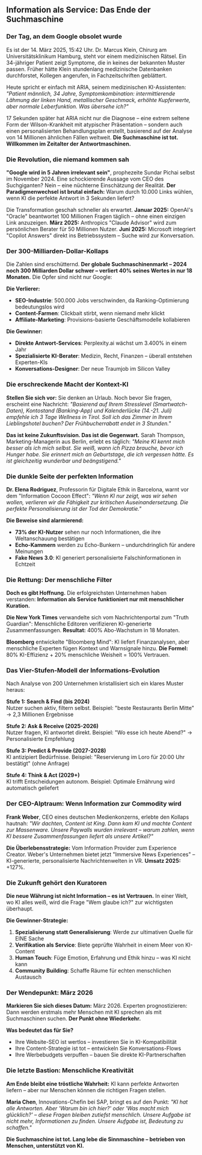 ## Information als Service: Das Ende der Suchmaschine

### Der Tag, an dem Google obsolet wurde

Es ist der 14. März 2025, 15:42 Uhr. Dr. Marcus Klein, Chirurg am Universitätsklinikum Hamburg, steht vor einem medizinischen Rätsel. Ein 34-jähriger Patient zeigt Symptome, die in keines der bekannten Muster passen. Früher hätte Klein stundenlang medizinische Datenbanken durchforstet, Kollegen angerufen, in Fachzeitschriften geblättert.

Heute spricht er einfach mit ARIA, seinem medizinischen KI-Assistenten: *"Patient männlich, 34 Jahre, Symptomkombination: intermittierende Lähmung der linken Hand, metallischer Geschmack, erhöhte Kupferwerte, aber normale Leberfunktion. Was übersehe ich?"*

17 Sekunden später hat ARIA nicht nur die Diagnose – eine extrem seltene Form der Wilson-Krankheit mit atypischer Präsentation – sondern auch einen personalisierten Behandlungsplan erstellt, basierend auf der Analyse von 14 Millionen ähnlichen Fällen weltweit. **Die Suchmaschine ist tot. Willkommen im Zeitalter der Antwortmaschinen.**

### Die Revolution, die niemand kommen sah

**"Google wird in 5 Jahren irrelevant sein"**, prophezeite Sundar Pichai selbst im November 2024. Eine schockierende Aussage vom CEO des Suchgiganten? Nein – eine nüchterne Einschätzung der Realität. **Der Paradigmenwechsel ist brutal einfach:** Warum durch 10.000 Links wühlen, wenn KI die perfekte Antwort in 3 Sekunden liefert?

Die Transformation geschah schneller als erwartet. **Januar 2025:** OpenAI's "Oracle" beantwortet 100 Millionen Fragen täglich – ohne einen einzigen Link anzuzeigen. **März 2025:** Anthropics "Claude Advisor" wird zum persönlichen Berater für 50 Millionen Nutzer. **Juni 2025:** Microsoft integriert "Copilot Answers" direkt ins Betriebssystem – Suche wird zur Konversation.

### Der 300-Milliarden-Dollar-Kollaps

Die Zahlen sind erschütternd. **Der globale Suchmaschinenmarkt – 2024 noch 300 Milliarden Dollar schwer – verliert 40% seines Wertes in nur 18 Monaten.** Die Opfer sind nicht nur Google:

**Die Verlierer:**
- **SEO-Industrie**: 500.000 Jobs verschwinden, da Ranking-Optimierung bedeutungslos wird
- **Content-Farmen**: Clickbait stirbt, wenn niemand mehr klickt
- **Affiliate-Marketing**: Provisions-basierte Geschäftsmodelle kollabieren

**Die Gewinner:**
- **Direkte Antwort-Services**: Perplexity.ai wächst um 3.400% in einem Jahr
- **Spezialisierte KI-Berater**: Medizin, Recht, Finanzen – überall entstehen Experten-KIs
- **Konversations-Designer**: Der neue Traumjob im Silicon Valley

### Die erschreckende Macht der Kontext-KI

**Stellen Sie sich vor:** Sie denken an Urlaub. Noch bevor Sie fragen, erscheint eine Nachricht: *"Basierend auf Ihrem Stresslevel (Smartwatch-Daten), Kontostand (Banking-App) und Kalenderlücke (14.-21. Juli) empfehle ich 3 Tage Wellness in Tirol. Soll ich das Zimmer in Ihrem Lieblingshotel buchen? Der Frühbucherrabatt endet in 3 Stunden."*

**Das ist keine Zukunftsvision. Das ist die Gegenwart.** Sarah Thompson, Marketing-Managerin aus Berlin, erlebt es täglich: *"Meine KI kennt mich besser als ich mich selbst. Sie weiß, wann ich Pizza brauche, bevor ich Hunger habe. Sie erinnert mich an Geburtstage, die ich vergessen hätte. Es ist gleichzeitig wunderbar und beängstigend."*

### Die dunkle Seite der perfekten Information

**Dr. Elena Rodriguez**, Professorin für Digitale Ethik in Barcelona, warnt vor dem "Information Cocoon Effect": *"Wenn KI nur zeigt, was wir sehen wollen, verlieren wir die Fähigkeit zur kritischen Auseinandersetzung. Die perfekte Personalisierung ist der Tod der Demokratie."*

**Die Beweise sind alarmierend:**
- **73% der KI-Nutzer** sehen nur noch Informationen, die ihre Weltanschauung bestätigen
- **Echo-Kammern** werden zu Echo-Bunkern – undurchdringlich für andere Meinungen
- **Fake News 3.0**: KI generiert personalisierte Falschinformationen in Echtzeit

### Die Rettung: Der menschliche Filter

**Doch es gibt Hoffnung.** Die erfolgreichsten Unternehmen haben verstanden: **Information als Service funktioniert nur mit menschlicher Kuration.**

**Die New York Times** verwandelte sich vom Nachrichtenportal zum "Truth Guardian": Menschliche Editoren verifizieren KI-generierte Zusammenfassungen. **Resultat:** 400% Abo-Wachstum in 18 Monaten.

**Bloomberg** entwickelte "Bloomberg Mind": KI liefert Finanzanalysen, aber menschliche Experten fügen Kontext und Warnsignale hinzu. **Die Formel:** 80% KI-Effizienz + 20% menschliche Weisheit = 100% Vertrauen.

### Das Vier-Stufen-Modell der Informations-Evolution

Nach Analyse von 200 Unternehmen kristallisiert sich ein klares Muster heraus:

**Stufe 1: Search & Find (bis 2024)**  
Nutzer suchen aktiv, filtern selbst. Beispiel: "beste Restaurants Berlin Mitte" → 2,3 Millionen Ergebnisse

**Stufe 2: Ask & Receive (2025-2026)**  
Nutzer fragen, KI antwortet direkt. Beispiel: "Wo esse ich heute Abend?" → Personalisierte Empfehlung

**Stufe 3: Predict & Provide (2027-2028)**  
KI antizipiert Bedürfnisse. Beispiel: "Reservierung im Loro für 20:00 Uhr bestätigt" (ohne Anfrage)

**Stufe 4: Think & Act (2029+)**  
KI trifft Entscheidungen autonom. Beispiel: Optimale Ernährung wird automatisch geliefert

### Der CEO-Alptraum: Wenn Information zur Commodity wird

**Frank Weber**, CEO eines deutschen Medienkonzerns, erlebte den Kollaps hautnah: *"Wir dachten, Content ist King. Dann kam KI und machte Content zur Massenware. Unsere Paywalls wurden irrelevant – warum zahlen, wenn KI bessere Zusammenfassungen liefert als unsere Artikel?"*

**Die Überlebensstrategie:** Vom Information Provider zum Experience Creator. Weber's Unternehmen bietet jetzt "Immersive News Experiences" – KI-generierte, personalisierte Nachrichtenwelten in VR. **Umsatz 2025:** +127%.

### Die Zukunft gehört den Kuratoren

**Die neue Währung ist nicht Information – es ist Vertrauen.** In einer Welt, wo KI alles weiß, wird die Frage "Wem glaube ich?" zur wichtigsten überhaupt.

**Die Gewinner-Strategie:**
1. **Spezialisierung statt Generalisierung**: Werde zur ultimativen Quelle für EINE Sache
2. **Verifikation als Service**: Biete geprüfte Wahrheit in einem Meer von KI-Content
3. **Human Touch**: Füge Emotion, Erfahrung und Ethik hinzu – was KI nicht kann
4. **Community Building**: Schaffe Räume für echten menschlichen Austausch

### Der Wendepunkt: März 2026

**Markieren Sie sich dieses Datum:** März 2026. Experten prognostizieren: Dann werden erstmals mehr Menschen mit KI sprechen als mit Suchmaschinen suchen. **Der Punkt ohne Wiederkehr.**

**Was bedeutet das für Sie?**
- Ihre Website-SEO ist wertlos – investieren Sie in KI-Kompatibilität
- Ihre Content-Strategie ist tot – entwickeln Sie Konversations-Flows
- Ihre Werbebudgets verpuffen – bauen Sie direkte KI-Partnerschaften

### Die letzte Bastion: Menschliche Kreativität

**Am Ende bleibt eine tröstliche Wahrheit:** KI kann perfekte Antworten liefern – aber nur Menschen können die richtigen Fragen stellen. 

**Maria Chen**, Innovations-Chefin bei SAP, bringt es auf den Punkt: *"KI hat alle Antworten. Aber 'Warum bin ich hier?' oder 'Was macht mich glücklich?' – diese Fragen bleiben zutiefst menschlich. Unsere Aufgabe ist nicht mehr, Informationen zu finden. Unsere Aufgabe ist, Bedeutung zu schaffen."*

**Die Suchmaschine ist tot. Lang lebe die Sinnmaschine – betrieben von Menschen, unterstützt von KI.**